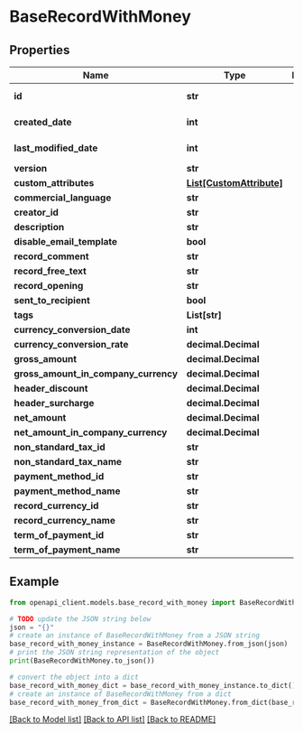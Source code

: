 # BaseRecordWithMoney


## Properties

Name | Type | Description | Notes
------------ | ------------- | ------------- | -------------
**id** | **str** |  | [optional] [readonly] 
**created_date** | **int** |  | [optional] [readonly] 
**last_modified_date** | **int** |  | [optional] [readonly] 
**version** | **str** |  | [optional] 
**custom_attributes** | [**List[CustomAttribute]**](CustomAttribute.md) |  | [optional] 
**commercial_language** | **str** |  | [optional] 
**creator_id** | **str** |  | [optional] 
**description** | **str** |  | [optional] 
**disable_email_template** | **bool** |  | [optional] 
**record_comment** | **str** |  | [optional] 
**record_free_text** | **str** |  | [optional] 
**record_opening** | **str** |  | [optional] 
**sent_to_recipient** | **bool** |  | [optional] 
**tags** | **List[str]** |  | [optional] 
**currency_conversion_date** | **int** |  | [optional] 
**currency_conversion_rate** | **decimal.Decimal** |  | [optional] 
**gross_amount** | **decimal.Decimal** |  | [optional] 
**gross_amount_in_company_currency** | **decimal.Decimal** |  | [optional] 
**header_discount** | **decimal.Decimal** |  | [optional] 
**header_surcharge** | **decimal.Decimal** |  | [optional] 
**net_amount** | **decimal.Decimal** |  | [optional] 
**net_amount_in_company_currency** | **decimal.Decimal** |  | [optional] 
**non_standard_tax_id** | **str** |  | [optional] 
**non_standard_tax_name** | **str** |  | [optional] 
**payment_method_id** | **str** |  | [optional] 
**payment_method_name** | **str** |  | [optional] 
**record_currency_id** | **str** |  | [optional] 
**record_currency_name** | **str** |  | [optional] 
**term_of_payment_id** | **str** |  | [optional] 
**term_of_payment_name** | **str** |  | [optional] 

## Example

```python
from openapi_client.models.base_record_with_money import BaseRecordWithMoney

# TODO update the JSON string below
json = "{}"
# create an instance of BaseRecordWithMoney from a JSON string
base_record_with_money_instance = BaseRecordWithMoney.from_json(json)
# print the JSON string representation of the object
print(BaseRecordWithMoney.to_json())

# convert the object into a dict
base_record_with_money_dict = base_record_with_money_instance.to_dict()
# create an instance of BaseRecordWithMoney from a dict
base_record_with_money_from_dict = BaseRecordWithMoney.from_dict(base_record_with_money_dict)
```
[[Back to Model list]](../README.md#documentation-for-models) [[Back to API list]](../README.md#documentation-for-api-endpoints) [[Back to README]](../README.md)


